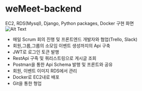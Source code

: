 # weMeet-backend    
EC2, RDS(Mysql), Django, Python packages, Docker
구현 화면    
![Alt Text](https://media.giphy.com/media/l0RveWuaADnzZ8QNhx/giphy.gif)
 - 매일 Scrum 회의 진행 및 프론트엔드 개발자와 협업(Trello, Slack)
 - 회원,그룹,그룹의 소모임 이벤트 생성까지의 Api 구축
 - JWT로 로그인 토큰 발행
 - RestApi 구죽 및 쿼리스트링으로 게시글 조회
 - Postman을 통한 Api Schema 발행 및 프론트와 공유 
 - 회원, 이벤트 이미지  RDS에서 관리
 - Docker로 EC2내로 배포
 - Git을 통한 형업 
